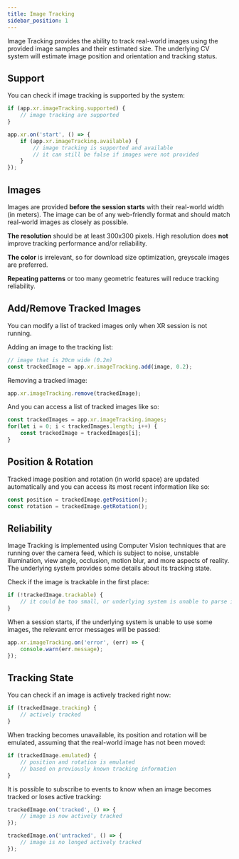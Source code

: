 ```yaml
---
title: Image Tracking
sidebar_position: 1
---
```


Image Tracking provides the ability to track real-world images using the provided image samples and their estimated size. The underlying CV system will estimate image position and orientation and tracking status.

## Support

You can check if image tracking is supported by the system:

```javascript
if (app.xr.imageTracking.supported) {
    // image tracking are supported
}

app.xr.on('start', () => {
    if (app.xr.imageTracking.available) {
        // image tracking is supported and available
        // it can still be false if images were not provided
    }
});
```

## Images

Images are provided **before the session starts** with their real-world width (in meters). The image can be of any web-friendly format and should match real-world images as closely as possible.

**The resolution** should be at least 300x300 pixels. High resolution does **not** improve tracking performance and/or reliability.

**The color** is irrelevant, so for download size optimization, greyscale images are preferred.

**Repeating patterns** or too many geometric features will reduce tracking reliability.

## Add/Remove Tracked Images

You can modify a list of tracked images only when XR session is not running.

Adding an image to the tracking list:

```javascript
// image that is 20cm wide (0.2m)
const trackedImage = app.xr.imageTracking.add(image, 0.2);
```

Removing a tracked image:

```javascript
app.xr.imageTracking.remove(trackedImage);
```

And you can access a list of tracked images like so:

```javascript
const trackedImages = app.xr.imageTracking.images;
for(let i = 0; i < trackedImages.length; i++) {
    const trackedImage = trackedImages[i];
}
```

## Position & Rotation

Tracked image position and rotation (in world space) are updated automatically and you can access its most recent information like so:

```javascript
const position = trackedImage.getPosition();
const rotation = trackedImage.getRotation();
```

## Reliability

Image Tracking is implemented using Computer Vision techniques that are running over the camera feed, which is subject to noise, unstable illumination, view angle, occlusion, motion blur, and more aspects of reality. The underlying system provides some details about its tracking state.

Check if the image is trackable in the first place:

```javascript
if (!trackedImage.trackable) {
    // it could be too small, or underlying system is unable to parse image
}
```

When a session starts, if the underlying system is unable to use some images, the relevant error messages will be passed:

```javascript
app.xr.imageTracking.on('error', (err) => {
    console.warn(err.message);
});
```

## Tracking State

You can check if an image is actively tracked right now:

```javascript
if (trackedImage.tracking) {
    // actively tracked
}
```

When tracking becomes unavailable, its position and rotation will be emulated, assuming that the real-world image has not been moved:

```javascript
if (trackedImage.emulated) {
    // position and rotation is emulated
    // based on previously known tracking information
}
```

It is possible to subscribe to events to know when an image becomes tracked or loses active tracking:

```javascript
trackedImage.on('tracked', () => {
    // image is now actively tracked
});

trackedImage.on('untracked', () => {
    // image is no longed actively tracked
});
```
